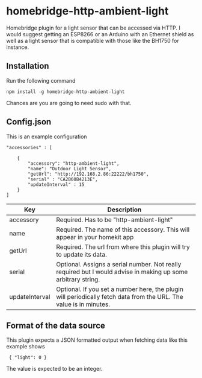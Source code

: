 # homebridge-http-ambient-light

Homebridge plugin for a light sensor that can be accessed via HTTP. I would suggest getting an ESP8266 or an Arduino with an Ethernet shield as well as a light sensor that is compatible with those like the BH1750 for instance.

## Installation

Run the following command
```
npm install -g homebridge-http-ambient-light
```

Chances are you are going to need sudo with that.

## Config.json

This is an example configuration

```
"accessories" : [
    
    {
        "accessory": "http-ambient-light",
        "name": "Outdoor Light Sensor",
        "getUrl": "http://192.168.2.86:22222/bh1750",
        "serial" : "CA2B60B4213E",
        "updateInterval" : 15
    }
]    
```

| Key           | Description                                                                        |
|---------------|------------------------------------------------------------------------------------|
| accessory     | Required. Has to be "http-ambient-light"                                             |
| name          | Required. The name of this accessory. This will appear in your homekit app         |
| getUrl         | Required. The url from where this plugin will try to update its data. |
| serial         | Optional. Assigns a serial number. Not really required but I would advise in making up some arbitrary string. |
| updateInterval | Optional. If you set a number here, the plugin will periodically fetch data from the URL. The value is in minutes. |

## Format of the data source

This plugin expects a JSON formatted output when fetching data like this example shows
```
 { "light": 0 }
```
The value is expected to be an integer.
